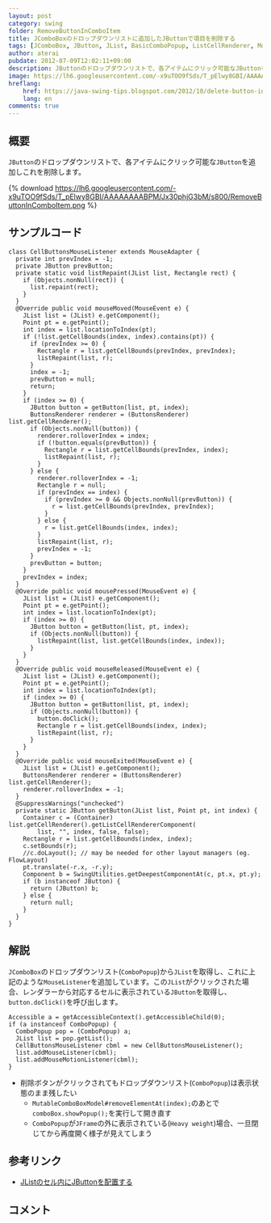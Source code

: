 ```yaml
---
layout: post
category: swing
folder: RemoveButtonInComboItem
title: JComboBoxのドロップダウンリストに追加したJButtonで項目を削除する
tags: [JComboBox, JButton, JList, BasicComboPopup, ListCellRenderer, MouseListener]
author: aterai
pubdate: 2012-07-09T12:02:11+09:00
description: JButtonのドロップダウンリストで、各アイテムにクリック可能なJButtonを追加しこれを削除します。
image: https://lh6.googleusercontent.com/-x9uTOO9fSds/T_pElwy8GBI/AAAAAAAABPM/Jx30phjG3bM/s800/RemoveButtonInComboItem.png
hreflang:
    href: https://java-swing-tips.blogspot.com/2012/10/delete-button-in-jcombobox-popup-menu.html
    lang: en
comments: true
---
```

## 概要
`JButton`のドロップダウンリストで、各アイテムにクリック可能な`JButton`を追加しこれを削除します。

{% download https://lh6.googleusercontent.com/-x9uTOO9fSds/T_pElwy8GBI/AAAAAAAABPM/Jx30phjG3bM/s800/RemoveButtonInComboItem.png %}

## サンプルコード
<pre class="prettyprint"><code>class CellButtonsMouseListener extends MouseAdapter {
  private int prevIndex = -1;
  private JButton prevButton;
  private static void listRepaint(JList list, Rectangle rect) {
    if (Objects.nonNull(rect)) {
      list.repaint(rect);
    }
  }
  @Override public void mouseMoved(MouseEvent e) {
    JList list = (JList) e.getComponent();
    Point pt = e.getPoint();
    int index = list.locationToIndex(pt);
    if (!list.getCellBounds(index, index).contains(pt)) {
      if (prevIndex &gt;= 0) {
        Rectangle r = list.getCellBounds(prevIndex, prevIndex);
        listRepaint(list, r);
      }
      index = -1;
      prevButton = null;
      return;
    }
    if (index &gt;= 0) {
      JButton button = getButton(list, pt, index);
      ButtonsRenderer renderer = (ButtonsRenderer) list.getCellRenderer();
      if (Objects.nonNull(button)) {
        renderer.rolloverIndex = index;
        if (!button.equals(prevButton)) {
          Rectangle r = list.getCellBounds(prevIndex, index);
          listRepaint(list, r);
        }
      } else {
        renderer.rolloverIndex = -1;
        Rectangle r = null;
        if (prevIndex == index) {
          if (prevIndex &gt;= 0 &amp;&amp; Objects.nonNull(prevButton)) {
            r = list.getCellBounds(prevIndex, prevIndex);
          }
        } else {
          r = list.getCellBounds(index, index);
        }
        listRepaint(list, r);
        prevIndex = -1;
      }
      prevButton = button;
    }
    prevIndex = index;
  }
  @Override public void mousePressed(MouseEvent e) {
    JList list = (JList) e.getComponent();
    Point pt = e.getPoint();
    int index = list.locationToIndex(pt);
    if (index &gt;= 0) {
      JButton button = getButton(list, pt, index);
      if (Objects.nonNull(button)) {
        listRepaint(list, list.getCellBounds(index, index));
      }
    }
  }
  @Override public void mouseReleased(MouseEvent e) {
    JList list = (JList) e.getComponent();
    Point pt = e.getPoint();
    int index = list.locationToIndex(pt);
    if (index &gt;= 0) {
      JButton button = getButton(list, pt, index);
      if (Objects.nonNull(button)) {
        button.doClick();
        Rectangle r = list.getCellBounds(index, index);
        listRepaint(list, r);
      }
    }
  }
  @Override public void mouseExited(MouseEvent e) {
    JList list = (JList) e.getComponent();
    ButtonsRenderer renderer = (ButtonsRenderer) list.getCellRenderer();
    renderer.rolloverIndex = -1;
  }
  @SuppressWarnings("unchecked")
  private static JButton getButton(JList list, Point pt, int index) {
    Container c = (Container) list.getCellRenderer().getListCellRendererComponent(
        list, "", index, false, false);
    Rectangle r = list.getCellBounds(index, index);
    c.setBounds(r);
    //c.doLayout(); // may be needed for other layout managers (eg. FlowLayout)
    pt.translate(-r.x, -r.y);
    Component b = SwingUtilities.getDeepestComponentAt(c, pt.x, pt.y);
    if (b instanceof JButton) {
      return (JButton) b;
    } else {
      return null;
    }
  }
}
</code></pre>

## 解説
`JComboBox`のドロップダウンリスト(`ComboPopup`)から`JList`を取得し、これに上記のような`MouseListener`を追加しています。この`JList`がクリックされた場合、レンダラーから対応するセルに表示されている`JButton`を取得し、`button.doClick()`を呼び出します。

<pre class="prettyprint"><code>Accessible a = getAccessibleContext().getAccessibleChild(0);
if (a instanceof ComboPopup) {
  ComboPopup pop = (ComboPopup) a;
  JList list = pop.getList();
  CellButtonsMouseListener cbml = new CellButtonsMouseListener();
  list.addMouseListener(cbml);
  list.addMouseMotionListener(cbml);
}
</code></pre>

- 削除ボタンがクリックされてもドロップダウンリスト(`ComboPopup`)は表示状態のまま残したい
    - `MutableComboBoxModel#removeElementAt(index);`のあとで`comboBox.showPopup();`を実行して開き直す
    - `ComboPopup`が`JFrame`の外に表示されている(`Heavy weight`)場合、一旦閉じてから再度開く様子が見えてしまう

<!-- dummy comment line for breaking list -->

## 参考リンク
- [JListのセル内にJButtonを配置する](https://ateraimemo.com/Swing/ButtonsInListCell.html)

<!-- dummy comment line for breaking list -->

## コメント
